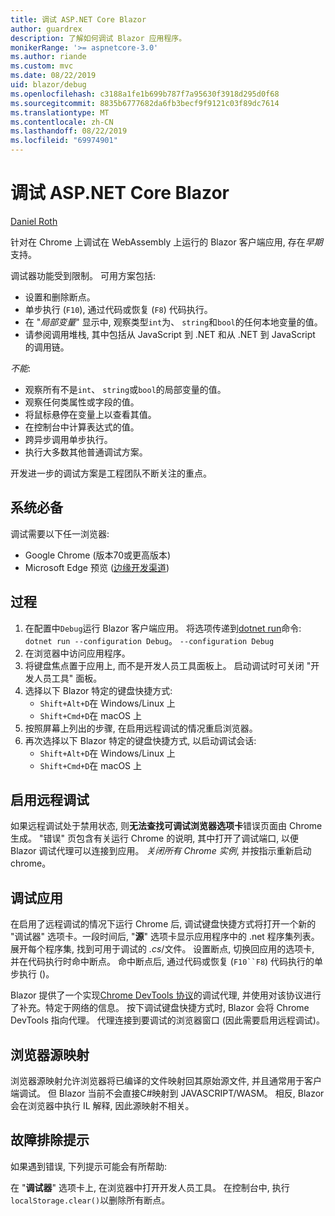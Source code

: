 ```yaml
---
title: 调试 ASP.NET Core Blazor
author: guardrex
description: 了解如何调试 Blazor 应用程序。
monikerRange: '>= aspnetcore-3.0'
ms.author: riande
ms.custom: mvc
ms.date: 08/22/2019
uid: blazor/debug
ms.openlocfilehash: c3188a1fe1b699b787f7a95630f3918d295d0f68
ms.sourcegitcommit: 8835b6777682da6fb3becf9f9121c03f89dc7614
ms.translationtype: MT
ms.contentlocale: zh-CN
ms.lasthandoff: 08/22/2019
ms.locfileid: "69974901"
---
```

# <a name="debug-aspnet-core-blazor"></a>调试 ASP.NET Core Blazor

[Daniel Roth](https://github.com/danroth27)

针对在 Chrome 上调试在 WebAssembly 上运行的 Blazor 客户端应用, 存在*早期*支持。

调试器功能受到限制。 可用方案包括:

* 设置和删除断点。
* 单步执行 (`F10`), 通过代码或恢复 (`F8`) 代码执行。
* 在 "*局部变量*" 显示中, 观察类型`int`为、 `string`和`bool`的任何本地变量的值。
* 请参阅调用堆栈, 其中包括从 JavaScript 到 .NET 和从 .NET 到 JavaScript 的调用链。

*不能*:

* 观察所有不是`int`、 `string`或`bool`的局部变量的值。
* 观察任何类属性或字段的值。
* 将鼠标悬停在变量上以查看其值。
* 在控制台中计算表达式的值。
* 跨异步调用单步执行。
* 执行大多数其他普通调试方案。

开发进一步的调试方案是工程团队不断关注的重点。

## <a name="prerequisites"></a>系统必备

调试需要以下任一浏览器:

* Google Chrome (版本70或更高版本)
* Microsoft Edge 预览 ([边缘开发渠道](https://www.microsoftedgeinsider.com))

## <a name="procedure"></a>过程

1. 在配置中`Debug`运行 Blazor 客户端应用。 将选项传递到[dotnet run](/dotnet/core/tools/dotnet-run)命令: `dotnet run --configuration Debug`。 `--configuration Debug`
1. 在浏览器中访问应用程序。
1. 将键盘焦点置于应用上, 而不是开发人员工具面板上。 启动调试时可关闭 "开发人员工具" 面板。
1. 选择以下 Blazor 特定的键盘快捷方式:
   * `Shift+Alt+D`在 Windows/Linux 上
   * `Shift+Cmd+D`在 macOS 上
1. 按照屏幕上列出的步骤, 在启用远程调试的情况重启浏览器。
1. 再次选择以下 Blazor 特定的键盘快捷方式, 以启动调试会话:
   * `Shift+Alt+D`在 Windows/Linux 上
   * `Shift+Cmd+D`在 macOS 上

## <a name="enable-remote-debugging"></a>启用远程调试

如果远程调试处于禁用状态, 则**无法查找可调试浏览器选项卡**错误页面由 Chrome 生成。 "错误" 页包含有关运行 Chrome 的说明, 其中打开了调试端口, 以便 Blazor 调试代理可以连接到应用。 *关闭所有 Chrome 实例*, 并按指示重新启动 chrome。

## <a name="debug-the-app"></a>调试应用

在启用了远程调试的情况下运行 Chrome 后, 调试键盘快捷方式将打开一个新的 "调试器" 选项卡。一段时间后, "**源**" 选项卡显示应用程序中的 .net 程序集列表。 展开每个程序集, 找到可用于调试的 *.cs*/文件。 设置断点, 切换回应用的选项卡, 并在代码执行时命中断点。 命中断点后, 通过代码或恢复 (`F10``F8`) 代码执行的单步执行 ()。

Blazor 提供了一个实现[Chrome DevTools 协议](https://chromedevtools.github.io/devtools-protocol/)的调试代理, 并使用对该协议进行了补充。特定于网络的信息。 按下调试键盘快捷方式时, Blazor 会将 Chrome DevTools 指向代理。 代理连接到要调试的浏览器窗口 (因此需要启用远程调试)。

## <a name="browser-source-maps"></a>浏览器源映射

浏览器源映射允许浏览器将已编译的文件映射回其原始源文件, 并且通常用于客户端调试。 但 Blazor 当前不会直接C#映射到 JAVASCRIPT/WASM。 相反, Blazor 会在浏览器中执行 IL 解释, 因此源映射不相关。

## <a name="troubleshooting-tip"></a>故障排除提示

如果遇到错误, 下列提示可能会有所帮助:

在 "**调试器**" 选项卡上, 在浏览器中打开开发人员工具。 在控制台中, 执行`localStorage.clear()`以删除所有断点。
